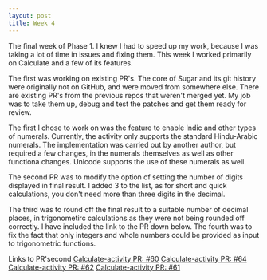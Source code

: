 ```yaml
---
layout: post
title: Week 4
---
```


The final week of Phase 1. I knew I had to speed up my work, because I was taking a lot of time in issues and fixing them.
This week I worked primarily on Calculate and a few of its features.

The first was working on existing PR's. The core of Sugar and its git history were originally not on GitHub, and were moved from somewhere else.
There are existing PR's from the previous repos that weren't merged yet. My job was to take them up, debug and test the patches and get them ready for review.

The first I chose to work on was the feature to enable Indic and other types of numerals. Currently, the activity only supports the standard Hindu-Arabic numerals.
The implementation was carried out by another author, but required a few changes, in the numerals themselves as well as other functiona changes. Unicode supports the use of these numerals as well.

The second PR was to modify the option of setting the number of digits displayed in final result. I added 3 to the list, as for short and quick calculations, you don't need more than three digits in the decimal.

The third was to round off the final result to a suitable number of decimal places, in trigonometirc calculations as they were not being rounded off correctly.
I have included the link to the PR down below. The fourth was to fix the fact that only integers and whole numbers could be provided as input to trigonometric functions.


Links to PR'second
[Calculate-activity PR: #60](https://github.com/sugarlabs/calculate-activity/pull/60)
[Calculate-activity PR: #64](https://github.com/sugarlabs/calculate-activity/pull/64)
[Calculate-activity PR: #62](https://github.com/sugarlabs/calculate-activity/pull/62)
[Calculate-activity PR: #61](https://github.com/sugarlabs/calculate-activity/pull/61)
